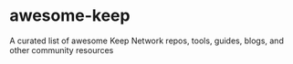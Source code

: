 # awesome-keep
A curated list of awesome Keep Network repos, tools, guides, blogs, and other community resources
